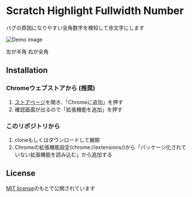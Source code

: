 # Scratch Highlight Fullwidth Number

バグの原因になりやすい全角数字を検知して赤文字にします

![Demo image](https://raw.githubusercontent.com/midorigoke/ScratchHighlightFullwidthNumber/master/demo.png)

左が半角 右が全角

## Installation

### Chromeウェブストアから (推奨)

1. [ストアページ](https://chrome.google.com/webstore/detail/scratch-highlight-fullwid/flilpaighgnpompadbglofgepkodjdea)を開き、「Chromeに追加」を押す
2. 確認画面が出るので「拡張機能を追加」を押す

### このリポジトリから

1. cloneもしくはダウンロードして展開
1. Chromeの拡張機能設定(chrome://extensions/)から「パッケージ化されていない拡張機能を読み込む」から追加する

## License

[MIT license](https://github.com/midorigoke/ScratchHighlightFullwidthNumber/blob/master/LICENSE)のもとで公開されています
